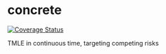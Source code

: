 # concrete
[![Coverage Status](https://coveralls.io/repos/github/imbroglio-dc/concrete/badge.svg?branch=main)](https://coveralls.io/github/imbroglio-dc/concrete?branch=main)

TMLE in continuous time, targeting competing risks

